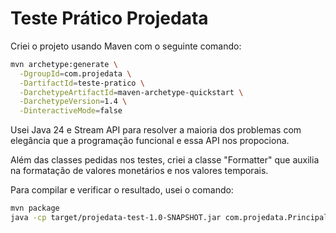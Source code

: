 # Teste Prático Projedata

Criei o projeto usando Maven com o seguinte comando:

```bash
mvn archetype:generate \
  -DgroupId=com.projedata \
  -DartifactId=teste-pratico \
  -DarchetypeArtifactId=maven-archetype-quickstart \
  -DarchetypeVersion=1.4 \
  -DinteractiveMode=false
```

Usei Java 24 e Stream API para resolver a maioria dos problemas com elegância que a programação funcional e essa API nos propociona.

Além das classes pedidas nos testes, criei a classe "Formatter" que auxilia na formatação de valores monetários e nos valores temporais.

Para compilar e verificar o resultado, usei o comando:

```bash
mvn package
java -cp target/projedata-test-1.0-SNAPSHOT.jar com.projedata.Principal
```
